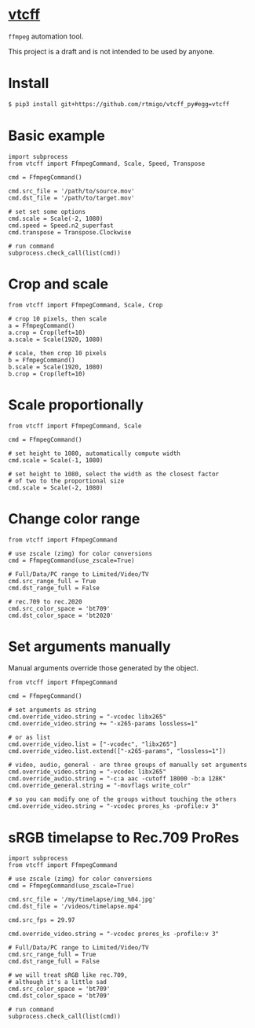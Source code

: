 # [vtcff](https://github.com/rtmigo/vtcff_py)

`ffmpeg` automation tool.

This project is a draft and is not intended to be used by anyone.

# Install

```bash
$ pip3 install git+https://github.com/rtmigo/vtcff_py#egg=vtcff
```

# Basic example

```python3
import subprocess
from vtcff import FfmpegCommand, Scale, Speed, Transpose

cmd = FfmpegCommand()

cmd.src_file = '/path/to/source.mov'
cmd.dst_file = '/path/to/target.mov'

# set set some options
cmd.scale = Scale(-2, 1080)
cmd.speed = Speed.n2_superfast
cmd.transpose = Transpose.Clockwise

# run command
subprocess.check_call(list(cmd))
```

# Crop and scale

```python3
from vtcff import FfmpegCommand, Scale, Crop

# crop 10 pixels, then scale
a = FfmpegCommand()
a.crop = Crop(left=10)
a.scale = Scale(1920, 1080)

# scale, then crop 10 pixels
b = FfmpegCommand()
b.scale = Scale(1920, 1080)
b.crop = Crop(left=10)
```

# Scale proportionally

```python3
from vtcff import FfmpegCommand, Scale

cmd = FfmpegCommand()

# set height to 1080, automatically compute width 
cmd.scale = Scale(-1, 1080)

# set height to 1080, select the width as the closest factor 
# of two to the proportional size 
cmd.scale = Scale(-2, 1080)
```

# Change color range

```python3
from vtcff import FfmpegCommand

# use zscale (zimg) for color conversions
cmd = FfmpegCommand(use_zscale=True)

# Full/Data/PC range to Limited/Video/TV
cmd.src_range_full = True
cmd.dst_range_full = False

# rec.709 to rec.2020 
cmd.src_color_space = 'bt709'
cmd.dst_color_space = 'bt2020'
```

# Set arguments manually

Manual arguments override those generated by the object. 

```python3
from vtcff import FfmpegCommand

cmd = FfmpegCommand()

# set arguments as string
cmd.override_video.string = "-vcodec libx265"
cmd.override_video.string += "-x265-params lossless=1"

# or as list
cmd.override_video.list = ["-vcodec", "libx265"]
cmd.override_video.list.extend(["-x265-params", "lossless=1"])

# video, audio, general - are three groups of manually set arguments
cmd.override_video.string = "-vcodec libx265"
cmd.override_audio.string = "-c:a aac -cutoff 18000 -b:a 128K"
cmd.override_general.string = "-movflags write_colr"

# so you can modify one of the groups without touching the others
cmd.override_video.string = "-vcodec prores_ks -profile:v 3"
```

# sRGB timelapse to Rec.709 ProRes

```python3
import subprocess
from vtcff import FfmpegCommand

# use zscale (zimg) for color conversions
cmd = FfmpegCommand(use_zscale=True)

cmd.src_file = '/my/timelapse/img_%04.jpg'
cmd.dst_file = '/videos/timelapse.mp4'

cmd.src_fps = 29.97

cmd.override_video.string = "-vcodec prores_ks -profile:v 3"

# Full/Data/PC range to Limited/Video/TV
cmd.src_range_full = True
cmd.dst_range_full = False

# we will treat sRGB like rec.709, 
# although it's a little sad
cmd.src_color_space = 'bt709'
cmd.dst_color_space = 'bt709'

# run command
subprocess.check_call(list(cmd))
```